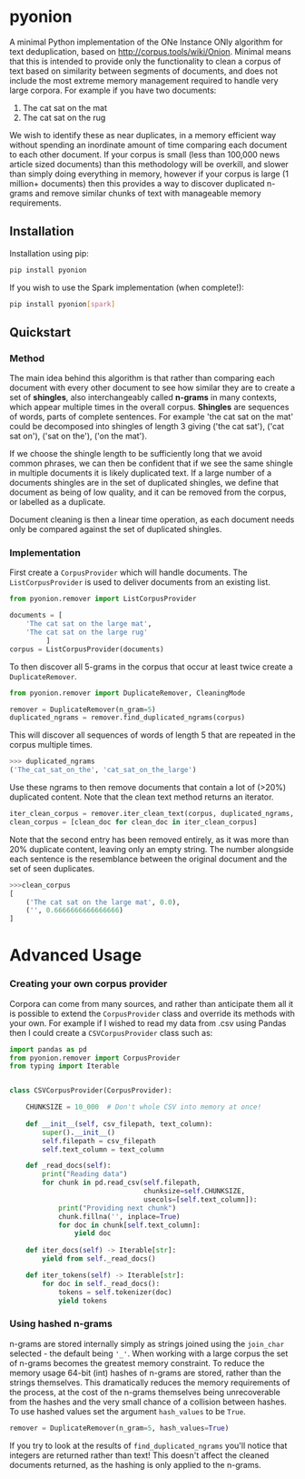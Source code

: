 # pyonion
A minimal Python implementation of the ONe Instance ONly algorithm for text deduplication, based on http://corpus.tools/wiki/Onion. Minimal means that this is intended to provide only the functionality to clean a corpus of text based on similarity between segments of documents, and does not include the most extreme memory management required to handle very large corpora. For example if you have two documents:

1. The cat sat on the mat
2. The cat sat on the rug

We wish to identify these as near duplicates, in a memory efficient way without spending an inordinate amount of time comparing each document to each other document. If your corpus is small (less than 100,000 news article sized documents) than this methodology will be overkill, and slower than simply doing everything in memory, however if your corpus is large (1 million+ documents) then this provides a way to discover duplicated n-grams and remove similar chunks of text with manageable memory requirements.

## Installation
Installation using pip:
```bash
pip install pyonion
```

If you wish to use the Spark implementation (when complete!):
```bash
pip install pyonion[spark]
```

## Quickstart
### Method
The main idea behind this algorithm is that rather than comparing each document with every other document to see how similar they are to create a set of **shingles**, also interchangeably called **n-grams** in many contexts, which appear multiple times in the overall corpus. **Shingles** are sequences of words, parts of complete sentences. For example 'the cat sat on the mat' could be decomposed into shingles of length 3 giving ('the cat sat'), ('cat sat on'), ('sat on the'), ('on the mat'). 

If we choose the shingle length to be sufficiently long that we avoid common phrases, we can then be confident that if we see the same shingle in multiple documents it is likely duplicated text. If a large number of a documents shingles are in the set of duplicated shingles, we define that document as being of low quality, and it can be removed from the corpus, or labelled as a duplicate.

Document cleaning is then a linear time operation, as each document needs only be compared against the set of duplicated shingles.

### Implementation
First create a `CorpusProvider` which will handle documents. The `ListCorpusProvider` is used to deliver documents from an existing list.

```python
from pyonion.remover import ListCorpusProvider

documents = [
    'The cat sat on the large mat',
    'The cat sat on the large rug'
         ]
corpus = ListCorpusProvider(documents)
```

To then discover all 5-grams in the corpus that occur at least twice create a `DuplicateRemover`.
```python
from pyonion.remover import DuplicateRemover, CleaningMode

remover = DuplicateRemover(n_gram=5)
duplicated_ngrams = remover.find_duplicated_ngrams(corpus)
```

This will discover all sequences of words of length 5 that are repeated in the corpus multiple times.

```python
>>> duplicated_ngrams
('The_cat_sat_on_the', 'cat_sat_on_the_large')
```
Use these ngrams to then remove documents that contain a lot of (>20%) duplicated content. Note that the clean text method returns an iterator.
```python
iter_clean_corpus = remover.iter_clean_text(corpus, duplicated_ngrams, threshold=.2, mode=CleaningMode.FIRST)
clean_corpus = [clean_doc for clean_doc in iter_clean_corpus]
```
Note that the second entry has been removed entirely, as it was more than 20% duplicate content, leaving only an empty string. The number alongside each sentence is the resemblance between the original document and the set of seen duplicates.
```python
>>>clean_corpus
[
    ('The cat sat on the large mat', 0.0), 
    ('', 0.6666666666666666)
]
```

# Advanced Usage
### Creating your own corpus provider
Corpora can come from many sources, and rather than anticipate them all it is possible to extend the `CorpusProvider` class and override its methods with your own. For example if I wished to read my data from .csv using Pandas then I could create a `CSVCorpusProvider` class such as:

```python
import pandas as pd
from pyonion.remover import CorpusProvider
from typing import Iterable


class CSVCorpusProvider(CorpusProvider):

    CHUNKSIZE = 10_000  # Don't whole CSV into memory at once!
    
    def __init__(self, csv_filepath, text_column):
        super().__init__()
        self.filepath = csv_filepath
        self.text_column = text_column

    def _read_docs(self):
        print("Reading data")
        for chunk in pd.read_csv(self.filepath, 
                                 chunksize=self.CHUNKSIZE,
                                 usecols=[self.text_column]):
            print("Providing next chunk")
            chunk.fillna('', inplace=True)
            for doc in chunk[self.text_column]:
                yield doc 
        
    def iter_docs(self) -> Iterable[str]:
        yield from self._read_docs()

    def iter_tokens(self) -> Iterable[str]:
        for doc in self._read_docs():
            tokens = self.tokenizer(doc)
            yield tokens
```


### Using hashed n-grams
n-grams are stored internally simply as strings joined using the `join_char` selected - the default being `'_'`. When working with a large corpus the set of n-grams becomes the greatest memory constraint. To reduce the memory usage 64-bit (int) hashes of n-grams are stored, rather than the strings themselves. This dramatically reduces the memory requirements of the process, at the cost of the n-grams themselves being unrecoverable from the hashes and the very small chance of a collision between hashes. To use hashed values set the argument `hash_values` to be `True`.

```python
remover = DuplicateRemover(n_gram=5, hash_values=True)
```
If you try to look at the results of `find_duplicated_ngrams` you'll notice that integers are returned rather than text! This doesn't affect the cleaned documents returned, as the hashing is only applied to the n-grams.
